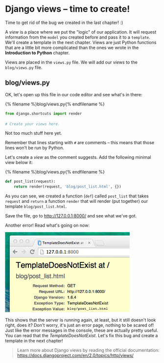 # Django views – time to create!

Time to get rid of the bug we created in the last chapter! :)

A *view* is a place where we put the "logic" of our application. It will request information from the `model` you created before and pass it to a `template`. We'll create a template in the next chapter. Views are just Python functions that are a little bit more complicated than the ones we wrote in the __Introduction to Python__ chapter.

Views are placed in the `views.py` file. We will add our *views* to the `blog/views.py` file.

## blog/views.py

OK, let's open up this file in our code editor and see what's in there:

{% filename %}blog/views.py{% endfilename %}
```python
from django.shortcuts import render

# Create your views here.
```

Not too much stuff here yet.

Remember that lines starting with `#` are comments – this means that those lines won't be run by Python.

Let's create a *view* as the comment suggests. Add the following minimal view below it:

{% filename %}blog/views.py{% endfilename %}
```python
def post_list(request):
    return render(request, 'blog/post_list.html', {})
```

As you can see, we created a function (`def`) called `post_list` that takes `request` and `return` a function `render` that will render (put together) our template `blog/post_list.html`.

Save the file, go to http://127.0.0.1:8000/ and see what we've got.

Another error! Read what's going on now:

![Error](images/error.png)

This shows that the server is running again, at least, but it still doesn't look right, does it? Don't worry, it's just an error page, nothing to be scared of! Just like the error messages in the console, these are actually pretty useful. You can read that the *TemplateDoesNotExist*. Let's fix this bug and create a template in the next chapter!

> Learn more about Django views by reading the official documentation: https://docs.djangoproject.com/en/2.0/topics/http/views/
